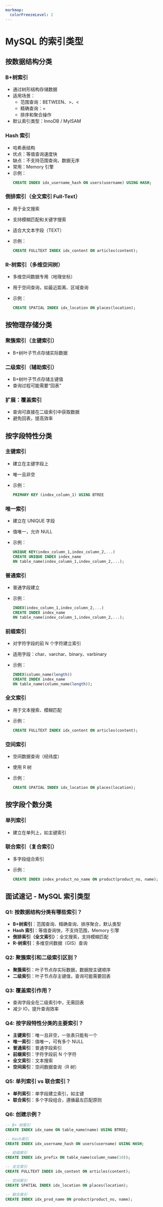 ```yaml
---
markmap:
  colorFreezeLevel: 2
---
```


# MySQL 的索引类型

## 按数据结构分类

### B+树索引

- 通过树形结构存储数据
- 适用场景：
  - 范围查询：BETWEEN、>、<
  - 精确查询：=
  - 排序和聚合操作
- 默认索引类型：InnoDB / MyISAM

### Hash 索引

- 哈希表结构
- 优点：等值查询速度快
- 缺点：不支持范围查询，数据无序
- 常用：Memory 引擎
- 示例：
  ```sql
  CREATE INDEX idx_username_hash ON users(username) USING HASH;
  ```

### 倒排索引（全文索引 Full-Text）

- 用于全文搜索
- 支持模糊匹配和关键字搜索
- 适合大文本字段（TEXT）
- 示例：

  ```sql
  CREATE FULLTEXT INDEX idx_content ON articles(content);
  ```

### R-树索引（多维空间树）

- 多维空间数据专用（地理坐标）
- 用于空间查询，如最近距离、区域查询
- 示例：

  ```sql
  CREATE SPATIAL INDEX idx_location ON places(location);
  ```

## 按物理存储分类

### 聚簇索引（主键索引）

- B+树叶子节点存储实际数据

### 二级索引（辅助索引）

- B+树叶子节点存储主键值
- 查询过程可能需要“回表”

### 扩展：覆盖索引

- 查询可直接在二级索引中获取数据
- 避免回表，提高效率

## 按字段特性分类

### 主键索引

- 建立在主键字段上
- 唯一且非空
- 示例：

  ```sql
  PRIMARY KEY (index_column_1) USING BTREE
  ```

### 唯一索引

- 建立在 UNIQUE 字段
- 值唯一，允许 NULL
- 示例：

  ```sql
  UNIQUE KEY(index_column_1,index_column_2,...)
  CREATE UNIQUE INDEX index_name
  ON table_name(index_column_1,index_column_2,...);
  ```

### 普通索引

- 普通字段建立
- 示例：

  ```sql
  INDEX(index_column_1,index_column_2,...)
  CREATE INDEX index_name
  ON table_name(index_column_1,index_column_2,...);
  ```

### 前缀索引

- 对字符字段的前 N 个字符建立索引
- 适用字段：char、varchar、binary、varbinary
- 示例：

  ```sql
  INDEX(column_name(length))
  CREATE INDEX index_name
  ON table_name(column_name(length));
  ```

### 全文索引

- 用于文本搜索、模糊匹配
- 示例：

  ```sql
  CREATE FULLTEXT INDEX idx_content ON articles(content);
  ```

### 空间索引

- 空间数据查询（经纬度）
- 使用 R 树
- 示例：

  ```sql
  CREATE SPATIAL INDEX idx_location ON places(location);
  ```

## 按字段个数分类

### 单列索引

- 建立在单列上，如主键索引

### 联合索引（复合索引）

- 多字段组合索引
- 示例：

  ```sql
  CREATE INDEX index_product_no_name ON product(product_no, name);
  ```

## 面试速记 - MySQL 索引类型

### Q1: 按数据结构分类有哪些索引？

- **B+树索引**：范围查询、精确查询、排序聚合，默认类型
- **Hash 索引**：等值查询快，不支持范围，Memory 引擎
- **倒排索引（全文索引）**：全文搜索，支持模糊匹配
- **R-树索引**：多维空间数据（GIS）查询

### Q2: 聚簇索引和二级索引区别？

- **聚簇索引**：叶子节点存实际数据，数据按主键顺序
- **二级索引**：叶子节点存主键值，查询可能需要回表

### Q3: 覆盖索引作用？

- 查询字段全在二级索引中，无需回表
- 减少 IO，提升查询效率

### Q4: 按字段特性分类的主要索引？

- **主键索引**：唯一且非空，一张表只能有一个
- **唯一索引**：值唯一，可有多个 NULL
- **普通索引**：普通字段索引
- **前缀索引**：字符字段前 N 个字符
- **全文索引**：文本搜索
- **空间索引**：空间数据查询（R 树）

### Q5: 单列索引 vs 联合索引？

- **单列索引**：单字段建立索引，如主键
- **联合索引**：多个字段组合，遵循最左匹配原则

### Q6: 创建示例？

```sql
-- B+ 树索引
CREATE INDEX idx_name ON table_name(name) USING BTREE;

-- Hash索引
CREATE INDEX idx_username_hash ON users(username) USING HASH;

-- 前缀索引
CREATE INDEX idx_prefix ON table_name(column_name(10));

-- 全文索引
CREATE FULLTEXT INDEX idx_content ON articles(content);

-- 空间索引
CREATE SPATIAL INDEX idx_location ON places(location);

-- 联合索引
CREATE INDEX idx_prod_name ON product(product_no, name);
```
